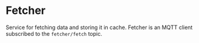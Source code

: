 # Fetcher
Service for fetching data and storing it in cache. Fetcher is an MQTT client subscribed to the `fetcher/fetch` topic.
